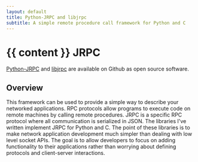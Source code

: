 ```yaml
---
layout: default
title: Python-JRPC and libjrpc
subtitle: A simple remote procedure call framework for Python and C
---
```


{{ content }}
JRPC
==========
[Python-JRPC](https://alex-sherman.github.io/python-jrpc) and [libjrpc](https://alex-sherman.github.io/libjrpc) are available on Github as open source software.

Overview
---
This framework can be used to provide a simple way to describe your networked applications. RPC protocols allow programs to execute code on remote machines by calling remote procedures. JRPC is a specific RPC protocol where all communication is serialized in JSON. The libraries I've written implement JRPC for Python and C. The point of these libraries is to make network application development much simpler than dealing with low level socket APIs. The goal is to allow developers to focus on adding functionality to their applications rather than worrying about defining protocols and client-server interactions.